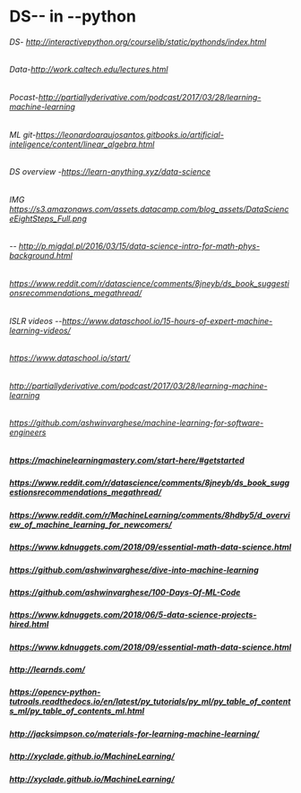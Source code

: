 # DS-- in --python
###### DS- http://interactivepython.org/courselib/static/pythonds/index.html
######  Data-http://work.caltech.edu/lectures.html
###### Pocast-http://partiallyderivative.com/podcast/2017/03/28/learning-machine-learning
######  ML git-https://leonardoaraujosantos.gitbooks.io/artificial-inteligence/content/linear_algebra.html 
###### DS overview -https://learn-anything.xyz/data-science 
###### IMG   https://s3.amazonaws.com/assets.datacamp.com/blog_assets/DataScienceEightSteps_Full.png
###### -- http://p.migdal.pl/2016/03/15/data-science-intro-for-math-phys-background.html 
######  https://www.reddit.com/r/datascience/comments/8jneyb/ds_book_suggestionsrecommendations_megathread/ 
###### ISLR videos --https://www.dataschool.io/15-hours-of-expert-machine-learning-videos/
###### https://www.dataschool.io/start/
###### http://partiallyderivative.com/podcast/2017/03/28/learning-machine-learning
###### https://github.com/ashwinvarghese/machine-learning-for-software-engineers
##### https://machinelearningmastery.com/start-here/#getstarted
##### https://www.reddit.com/r/datascience/comments/8jneyb/ds_book_suggestionsrecommendations_megathread/


#####  https://www.reddit.com/r/MachineLearning/comments/8hdby5/d_overview_of_machine_learning_for_newcomers/ 
#####  https://www.kdnuggets.com/2018/09/essential-math-data-science.html 
#####  https://github.com/ashwinvarghese/dive-into-machine-learning 
#####  https://github.com/ashwinvarghese/100-Days-Of-ML-Code  
#####  https://www.kdnuggets.com/2018/06/5-data-science-projects-hired.html 
#####  https://www.kdnuggets.com/2018/09/essential-math-data-science.html 
#####   http://learnds.com/ 
#####   https://opencv-python-tutroals.readthedocs.io/en/latest/py_tutorials/py_ml/py_table_of_contents_ml/py_table_of_contents_ml.html 
#####   http://jacksimpson.co/materials-for-learning-machine-learning/ 
#####   http://xyclade.github.io/MachineLearning/ 
#####    http://xyclade.github.io/MachineLearning/ 
#####
#####
#####
#####
#####
#####
#####
#####

